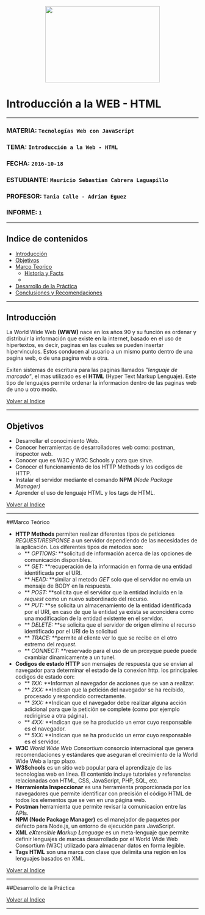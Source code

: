 <p align="center">
<img src="http://www.epn.edu.ec/gui/header/logo.svg" width="300" height="200">
</p>

# Introducción a la WEB - HTML
***
### MATERIA:        `Tecnologías Web con JavaScript`
### TEMA:           `Introducción a la Web - HTML`
### FECHA:          `2016-10-18`
### ESTUDIANTE:     `Mauricio Sebastian Cabrera Laguapillo`
### PROFESOR:       `Tania Calle - Adrian Eguez`
### INFORME:        `1`
***


## <a name="indice"></a> Indice de contenidos

- <a href="#intro">Introducción</a>
- <a href="#objetivos">Objetivos</a>
- <a href="#marco">Marco Teorico</a>
  * <a href="#hist">Historia y Facts</a>
  * 
- <a href="#desarrollo">Desarrollo de la Práctica</a>
- <a href="#conrec">Conclusiones y Recomendaciones</a> 
***
<a name="intro"></a>
## Introducción
La World Wide Web **(WWW)** nace en los años 90 y su función es ordenar y distribuir la información que existe en la internet, basado en el uso de hipertextos, es decir, paginas en las cuales se pueden insertar hipervinculos. Estos conducen al usuario a un mismo punto dentro de una pagina web, o de una pagina web a otra. 

Exiten sistemas de escritura para las paginas llamados *"lenguaje de marcado"*, el mas utilizado es el **HTML** (Hyper Text Markup Lenguaje). Este tipo de lenguajes permite ordenar la informacion dentro de las paginas web de uno u otro modo.

<a href="#indice">Volver al Indice</a>
***
<a name="objetivos"></a>
## Objetivos

- Desarrollar el conocimiento Web.
- Conocer herramientas de desarrolladores web como: postman, inspector web.
- Conocer que es W3C y W3C Schools y para que sirve.
- Conocer el funcionamiento de los HTTP Methods y los codigos de HTTP.
- Instalar el servidor mediante el comando **NPM** *(Node Package Manager)* 
- Aprender el uso de lenguaje HTML y los tags de HTML.

<a href="#indice">Volver al Indice</a>
***
<a name="marco"></a>
##Marco Teórico
- **HTTP Methods** permiten realizar diferentes tipos de peticiones *REQUEST/RESPONSE* a un servidor dependiendo de las necesidades de la aplicación. Los diferentes tipos de metodos son: 
    * ** *OPTIONS:* **solicitud de información acerca de las opciones de comunicación disponibles.
    * ** *GET:* **recuperación de la información en forma de una entidad identificada por el URI.
    * ** *HEAD:* **similar al metodo *GET* solo que el servidor no envia un mensaje de BODY en la respuesta.
    * ** *POST:* **solicita que el servidor que la entidad incluida en la *request* como un nuevo subordinado del recurso.
    * ** *PUT:* **se solicita un almacenamiento de la entidad identificada por el URI, en caso de que la entidad ya exista se aconcidera como una modificacion de la entidad existente en el servidor.
    * ** *DELETE:* **se solicita que el servidor de origen elimine el recurso identificado por el URI de la solicitud
    * ** *TRACE:* **permite al cliente ver lo que se recibe en el otro extremo del *request*.
    * ** *CONNECT:* **reservado para el uso de un proxyque puede puede cvambiar dinamicamente a un tunel.
- **Codigos de estado HTTP** son mensajes de respuesta que se envian al navegador para determinar el estado de la conexion http. los principales codigos de estado con:
    * ** *1XX:* **Informan al navegador de acciones que se van a realizar.
    * ** *2XX:* **Indican que la petición del navegador se ha recibido, procesado y respondido correctamente.
    * ** *3XX:* **Indican que el navegador debe realizar alguna acción adicional para que la petición se complete (como por ejemplo redirigirse a otra página).
    * ** *4XX:* **Indican que se ha producido un error cuyo responsable es el navegador.
    * ** *5XX:* **Indican que se ha producido un error cuyo responsable es el servidor.
- **W3C** *World Wide Web Consortium* consorcio internacional que genera recomendaciones y estándares que aseguran el crecimiento de la World Wide Web a largo plazo.
- **W3Schools** es un sitio web popular para el aprendizaje de las tecnologías web en línea. El contenido incluye tutoriales y referencias relacionadas con HTML, CSS, JavaScript, PHP, SQL, etc.
- **Herramienta Inspeccionar** es una herramienta proporcionada por los navegadores que permite identificar con precisión el código HTML de todos los elementos que se ven en una página web.
- **Postman** herramienta que permite revisar la comunicacion entre las APIs.
- **NPM (Node Package Manager)** es el manejador de paquetes por defecto para Node.js, un entorno de ejecución para JavaScript.
- **XML** *e**X**tensible **M**arkup **L**anguage* es un meta-lenguaje que permite definir lenguajes de marcas desarrollado por el World Wide Web Consortium (W3C) utilizado para almacenar datos en forma legible.
- **Tags HTML** son una marca con clase que delimita una región en los lenguajes basados en XML.


<a href="#indice">Volver al Indice</a>
***
<a name="desarrollo"></a>
##Desarrollo de la Práctica


<a href="#indice">Volver al Indice</a>
***